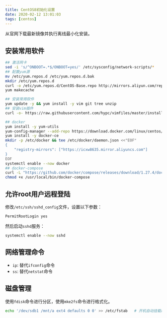 ```yaml
---
title: CentOS8初始化设置
date: 2020-02-12 13:01:03
tags: [centos]
---
```


从官网下载最新镜像并执行离线最小化安装。

## 安装常用软件

```bash
## 激活网卡
sed -i 's/^ONBOOT=.*$/ONBOOT=yes/' /etc/sysconfig/network-scripts/*
## 配置yum源
mv /etc/yum.repos.d /etc/yum.repos.d.bak
mkdir /etc/yum.repos.d
curl -o /etc/yum.repos.d/CentOS-Base.repo http://mirrors.aliyun.com/repo/Centos-8.repo
yum makecache

## 安装常用软件
yum update -y && yum install -y vim git tree unzip
## 安装vim插件
curl -o- https://raw.githubusercontent.com/hypc/vimfiles/master/install.simple.sh | bash

## docker
yum install -y yum-utils
yum-config-manager --add-repo https://download.docker.com/linux/centos/docker-ce.repo
yum install -y docker-ce
mkdir -p /etc/docker && tee /etc/docker/daemon.json <<"EOF"
{
    "registry-mirrors": ["https://icxw8635.mirror.aliyuncs.com"]
}
EOF
systemctl enable --now docker
## docker-compose
curl -L "https://github.com/docker/compose/releases/download/1.27.4/docker-compose-$(uname -s)-$(uname -m)" -o /usr/local/bin/docker-compose
chmod +x /usr/local/bin/docker-compose
```

<!--more-->

## 允许root用户远程登陆

修改`/etc/ssh/sshd_config`文件，设置以下参数：

```
PermitRootLogin yes
```

然后启动`sshd`服务：

```bash
systemctl enable --now sshd
```

## 网络管理命令

* `ip`: 替代`ifconfig`命令
* `ss`: 替代`netstat`命令

## 磁盘管理

使用`fdisk`命令进行分区，使用`mke2fs`命令进行格式化。

```bash
echo '/dev/sdb1 /mnt/a ext4 defaults 0 0' >> /etc/fstab   # 开机自动挂载磁盘
```
